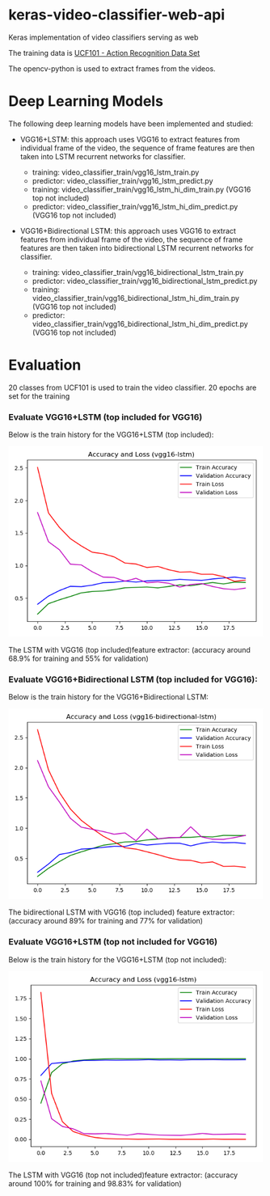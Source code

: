 # keras-video-classifier-web-api

Keras implementation of video classifiers serving as web

The training data is [UCF101 - Action Recognition Data Set](http://crcv.ucf.edu/data/UCF101.php)

The opencv-python is used to extract frames from the videos.

# Deep Learning Models

The following deep learning models have been implemented and studied:

* VGG16+LSTM: this approach uses VGG16 to extract features from individual frame of the video, the sequence of frame features are then taken into LSTM recurrent networks for classifier.
    * training: video_classifier_train/vgg16_lstm_train.py 
    * predictor: video_classifier_train/vgg16_lstm_predict.py
    * training: video_classifier_train/vgg16_lstm_hi_dim_train.py (VGG16 top not included) 
    * predictor: video_classifier_train/vgg16_lstm_hi_dim_predict.py (VGG16 top not included)
    
* VGG16+Bidirectional LSTM: this approach uses VGG16 to extract features from individual frame of the video, the sequence of frame features are then taken into bidirectional LSTM recurrent networks for classifier.
    * training: video_classifier_train/vgg16_bidirectional_lstm_train.py 
    * predictor: video_classifier_train/vgg16_bidirectional_lstm_predict.py
    * training: video_classifier_train/vgg16_bidirectional_lstm_hi_dim_train.py (VGG16 top not included)
    * predictor: video_classifier_train/vgg16_bidirectional_lstm_hi_dim_predict.py (VGG16 top not included)
    
# Evaluation

20 classes from UCF101 is used to train the video classifier. 20 epochs are set for the training

### Evaluate VGG16+LSTM (top included for VGG16)

Below is the train history for the VGG16+LSTM (top included):

![vgg16-lstm-history](/video_classifier/video_classifier_train/reports/UCF-101/vgg16-lstm-history.png)

The LSTM with VGG16 (top included)feature extractor: (accuracy around 68.9% for training and 55% for validation)

### Evaluate VGG16+Bidirectional LSTM (top included for VGG16):

Below is the train history for the VGG16+Bidirectional LSTM:

![vgg16-bidirectional-lstm-history](/video_classifier/video_classifier_train/reports/UCF-101/vgg16-bidirectional-lstm-history.png)

The bidirectional LSTM with VGG16 (top included) feature extractor: (accuracy around 89% for training and 77% for validation)

### Evaluate VGG16+LSTM (top not included for VGG16)

Below is the train history for the VGG16+LSTM (top not included):

![vgg16-lstm-history](/video_classifier/video_classifier_train/reports/UCF-101/vgg16-lstm-hi-dim-history.png)

The LSTM with VGG16 (top not included)feature extractor: (accuracy around 100% for training and 98.83% for validation)
